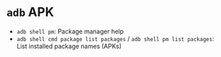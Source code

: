 # `adb` APK
- `adb shell pm`: Package manager help
- `adb shell cmd package list packages` / `adb shell pm list packages`: List installed package names (APKs)
